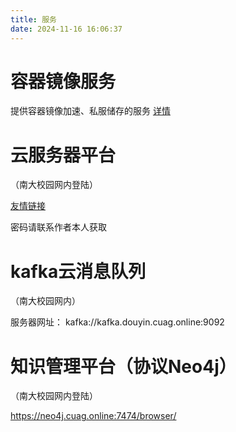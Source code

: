 ```yaml
---
title: 服务
date: 2024-11-16 16:06:37
---
```

# 容器镜像服务
提供容器镜像加速、私服储存的服务
[详情](/products/yycr)
# 云服务器平台
（南大校园网内登陆）

[友情链接](http://douyin.cuag.online:1080)

密码请联系作者本人获取
# kafka云消息队列
（南大校园网内）

服务器网址：
kafka://kafka.douyin.cuag.online:9092
# 知识管理平台（协议Neo4j）
（南大校园网内登陆）

https://neo4j.cuag.online:7474/browser/